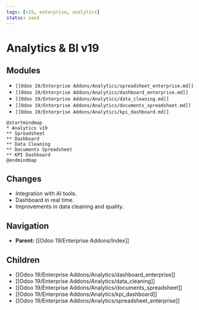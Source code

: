 ```yaml
---
tags: [v19, enterprise, analytics]
status: seed
---
```

# Analytics & BI v19

## Modules
- `[[Odoo 19/Enterprise Addons/Analytics/spreadsheet_enterprise.md]]`
- `[[Odoo 19/Enterprise Addons/Analytics/dashboard_enterprise.md]]`
- `[[Odoo 19/Enterprise Addons/Analytics/data_cleaning.md]]`
- `[[Odoo 19/Enterprise Addons/Analytics/documents_spreadsheet.md]]`
- `[[Odoo 19/Enterprise Addons/Analytics/kpi_dashboard.md]]`

```plantuml
@startmindmap
* Analytics v19
** Spreadsheet
** Dashboard
** Data Cleaning
** Documents Spreadsheet
** KPI Dashboard
@endmindmap
```

## Changes
- Integration with AI tools.
- Dashboard in real time.
- Improvements in data cleaning and quality.







## Navigation
- **Parent:** [[Odoo 19/Enterprise Addons/Index]]


## Children
- [[Odoo 19/Enterprise Addons/Analytics/dashboard_enterprise]]
- [[Odoo 19/Enterprise Addons/Analytics/data_cleaning]]
- [[Odoo 19/Enterprise Addons/Analytics/documents_spreadsheet]]
- [[Odoo 19/Enterprise Addons/Analytics/kpi_dashboard]]
- [[Odoo 19/Enterprise Addons/Analytics/spreadsheet_enterprise]]